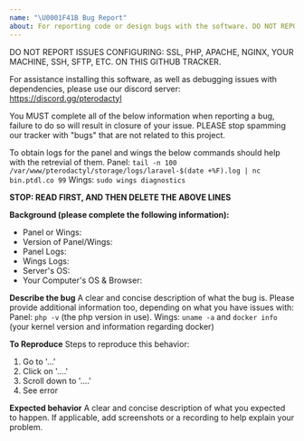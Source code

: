 ```yaml
---
name: "\U0001F41B Bug Report"
about: For reporting code or design bugs with the software. DO NOT REPORT APACHE/NGINX/PHP CONFIGURATION ISSUES.
---
```


DO NOT REPORT ISSUES CONFIGURING: SSL, PHP, APACHE, NGINX, YOUR MACHINE, SSH, SFTP, ETC. ON THIS GITHUB TRACKER.

For assistance installing this software, as well as debugging issues with dependencies, please use our discord server: <https://discord.gg/pterodactyl>

You MUST complete all of the below information when reporting a bug, failure to do so will result in closure of your issue. PLEASE stop spamming our tracker with "bugs" that are not related to this project.

To obtain logs for the panel and wings the below commands should help with the retrevial of them.
Panel: ``` tail -n 100 /var/www/pterodactyl/storage/logs/laravel-$(date +%F).log | nc bin.ptdl.co 99 ```
Wings: ``` sudo wings diagnostics ```

**STOP: READ FIRST, AND THEN DELETE THE ABOVE LINES**

**Background (please complete the following information):**

* Panel or Wings:
* Version of Panel/Wings:
* Panel Logs:
* Wings Logs:
* Server's OS:
* Your Computer's OS & Browser:

**Describe the bug**
A clear and concise description of what the bug is.
Please provide additional information too, depending on what you have issues with:
Panel: `php -v` (the php version in use).
Wings: `uname -a` and `docker info` (your kernel version and information regarding docker)

**To Reproduce**
Steps to reproduce this behavior:

1. Go to '...'
2. Click on '....'
3. Scroll down to '....'
4. See error

**Expected behavior**
A clear and concise description of what you expected to happen. If applicable, add screenshots or a recording to help explain your problem.
